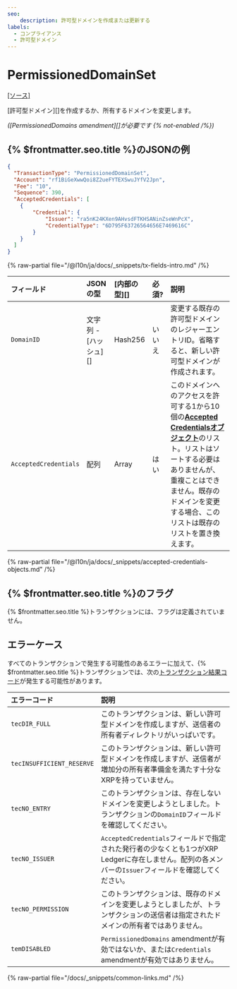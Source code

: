 ```yaml
---
seo:
    description: 許可型ドメインを作成または更新する
labels:
  - コンプライアンス
  - 許可型ドメイン
---
```

# PermissionedDomainSet
[[ソース]](https://github.com/XRPLF/rippled/blob/master/src/xrpld/app/tx/detail/PermissionedDomainSet.cpp "ソース")

[許可型ドメイン][]を作成するか、所有するドメインを変更します。

_([PermissionedDomains amendment][]が必要です {% not-enabled /%})_

## {% $frontmatter.seo.title %}のJSONの例

```json
{
  "TransactionType": "PermissionedDomainSet",
  "Account": "rf1BiGeXwwQoi8Z2ueFYTEXSwuJYfV2Jpn",
  "Fee": "10",
  "Sequence": 390,
  "AcceptedCredentials": [
    {
        "Credential": {
            "Issuer": "ra5nK24KXen9AHvsdFTKHSANinZseWnPcX",
            "CredentialType": "6D795F63726564656E7469616C"
        }
    }
  ]
}
```

<!-- TODO: {% tx-example txid="TODO" /%} -->

{% raw-partial file="/@l10n/ja/docs/_snippets/tx-fields-intro.md" /%}

| フィールド            | JSONの型              | [内部の型][] | 必須?  | 説明 |
|:----------------------|:----------------------|:-------------|:-------|:------------|
| `DomainID`            | 文字列 - [ハッシュ][] | Hash256      | いいえ | 変更する既存の許可型ドメインのレジャーエントリID。省略すると、新しい許可型ドメインが作成されます。 |
| `AcceptedCredentials` | 配列                  | Array        | はい   | このドメインへのアクセスを許可する1から10個の[**Accepted Credentialsオブジェクト**](#accepted-credentials-objects)のリスト。リストはソートする必要はありませんが、重複ことはできません。既存のドメインを変更する場合、このリストは既存のリストを置き換えます。 |

{% raw-partial file="/@l10n/ja/docs/_snippets/accepted-credentials-objects.md" /%}

## {% $frontmatter.seo.title %}のフラグ

{% $frontmatter.seo.title %}トランザクションには、フラグは定義されていません。

## エラーケース

すべてのトランザクションで発生する可能性のあるエラーに加えて、{% $frontmatter.seo.title %}トランザクションでは、次の[トランザクション結果コード](../transaction-results/index.md)が発生する可能性があります。

| エラーコード              | 説明 |
|:--------------------------|:-----|
| `tecDIR_FULL`             | このトランザクションは、新しい許可型ドメインを作成しますが、送信者の所有者ディレクトリがいっぱいです。 |
| `tecINSUFFICIENT_RESERVE` | このトランザクションは、新しい許可型ドメインを作成しますが、送信者が増加分の所有者準備金を満たす十分なXRPを持っていません。 |
| `tecNO_ENTRY`             | このトランザクションは、存在しないドメインを変更しようとしました。トランザクションの`DomainID`フィールドを確認してください。 |
| `tecNO_ISSUER`            | `AcceptedCredentials`フィールドで指定された発行者の少なくとも1つがXRP Ledgerに存在しません。配列の各メンバーの`Issuer`フィールドを確認してください。 |
| `tecNO_PERMISSION`        | このトランザクションは、既存のドメインを変更しようとしましたが、トランザクションの送信者は指定されたドメインの所有者ではありません。 |
| `temDISABLED`             | `PermissionedDomains` amendmentが有効ではないか、または`Credentials` amendmentが有効ではありません。 |


{% raw-partial file="/docs/_snippets/common-links.md" /%}
